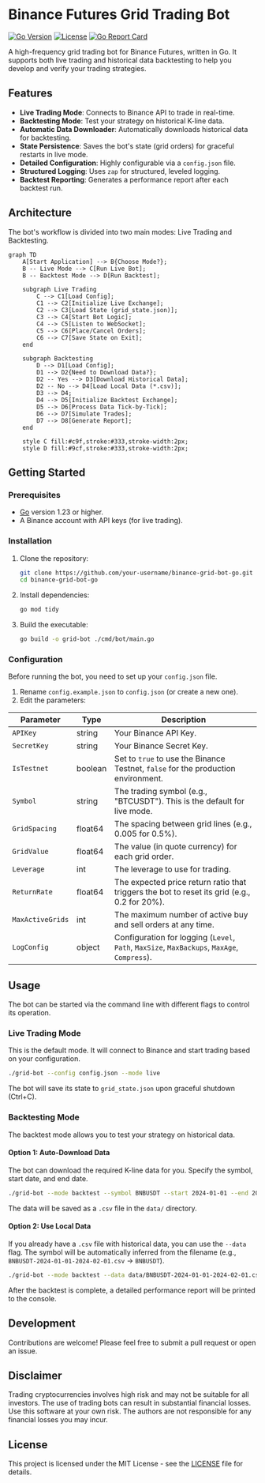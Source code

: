 # Binance Futures Grid Trading Bot

[![Go Version](https://img.shields.io/badge/Go-1.23+-blue.svg)](https://golang.org/dl/)
[![License](https://img.shields.io/badge/License-MIT-green.svg)](https://opensource.org/licenses/MIT)
[![Go Report Card](https://goreportcard.com/badge/github.com/your-username/binance-grid-bot-go)](https://goreportcard.com/report/github.com/your-username/binance-grid-bot-go)

A high-frequency grid trading bot for Binance Futures, written in Go. It supports both live trading and historical data backtesting to help you develop and verify your trading strategies.

## Features

- **Live Trading Mode**: Connects to Binance API to trade in real-time.
- **Backtesting Mode**: Test your strategy on historical K-line data.
- **Automatic Data Downloader**: Automatically downloads historical data for backtesting.
- **State Persistence**: Saves the bot's state (grid orders) for graceful restarts in live mode.
- **Detailed Configuration**: Highly configurable via a `config.json` file.
- **Structured Logging**: Uses `zap` for structured, leveled logging.
- **Backtest Reporting**: Generates a performance report after each backtest run.

## Architecture

The bot's workflow is divided into two main modes: Live Trading and Backtesting.

```mermaid
graph TD
    A[Start Application] --> B{Choose Mode?};
    B -- Live Mode --> C[Run Live Bot];
    B -- Backtest Mode --> D[Run Backtest];

    subgraph Live Trading
        C --> C1[Load Config];
        C1 --> C2[Initialize Live Exchange];
        C2 --> C3[Load State (grid_state.json)];
        C3 --> C4[Start Bot Logic];
        C4 --> C5[Listen to WebSocket];
        C5 --> C6[Place/Cancel Orders];
        C6 --> C7[Save State on Exit];
    end

    subgraph Backtesting
        D --> D1[Load Config];
        D1 --> D2{Need to Download Data?};
        D2 -- Yes --> D3[Download Historical Data];
        D2 -- No --> D4[Load Local Data (*.csv)];
        D3 --> D4;
        D4 --> D5[Initialize Backtest Exchange];
        D5 --> D6[Process Data Tick-by-Tick];
        D6 --> D7[Simulate Trades];
        D7 --> D8[Generate Report];
    end

    style C fill:#c9f,stroke:#333,stroke-width:2px;
    style D fill:#9cf,stroke:#333,stroke-width:2px;
```

## Getting Started

### Prerequisites

- [Go](https://golang.org/dl/) version 1.23 or higher.
- A Binance account with API keys (for live trading).

### Installation

1.  Clone the repository:
    ```bash
    git clone https://github.com/your-username/binance-grid-bot-go.git
    cd binance-grid-bot-go
    ```

2.  Install dependencies:
    ```bash
    go mod tidy
    ```

3.  Build the executable:
    ```bash
    go build -o grid-bot ./cmd/bot/main.go
    ```

### Configuration

Before running the bot, you need to set up your `config.json` file.

1.  Rename `config.example.json` to `config.json` (or create a new one).
2.  Edit the parameters:

| Parameter         | Type    | Description                                                                                             |
| ----------------- | ------- | ------------------------------------------------------------------------------------------------------- |
| `APIKey`          | string  | Your Binance API Key.                                                                                   |
| `SecretKey`       | string  | Your Binance Secret Key.                                                                                |
| `IsTestnet`       | boolean | Set to `true` to use the Binance Testnet, `false` for the production environment.                       |
| `Symbol`          | string  | The trading symbol (e.g., "BTCUSDT"). This is the default for live mode.                                |
| `GridSpacing`     | float64 | The spacing between grid lines (e.g., 0.005 for 0.5%).                                                  |
| `GridValue`       | float64 | The value (in quote currency) for each grid order.                                                      |
| `Leverage`        | int     | The leverage to use for trading.                                                                        |
| `ReturnRate`      | float64 | The expected price return ratio that triggers the bot to reset its grid (e.g., 0.2 for 20%).            |
| `MaxActiveGrids`  | int     | The maximum number of active buy and sell orders at any time.                                           |
| `LogConfig`       | object  | Configuration for logging (`Level`, `Path`, `MaxSize`, `MaxBackups`, `MaxAge`, `Compress`).               |

## Usage

The bot can be started via the command line with different flags to control its operation.

### Live Trading Mode

This is the default mode. It will connect to Binance and start trading based on your configuration.

```bash
./grid-bot --config config.json --mode live
```

The bot will save its state to `grid_state.json` upon graceful shutdown (Ctrl+C).

### Backtesting Mode

The backtest mode allows you to test your strategy on historical data.

#### Option 1: Auto-Download Data

The bot can download the required K-line data for you. Specify the symbol, start date, and end date.

```bash
./grid-bot --mode backtest --symbol BNBUSDT --start 2024-01-01 --end 2024-02-01
```
The data will be saved as a `.csv` file in the `data/` directory.

#### Option 2: Use Local Data

If you already have a `.csv` file with historical data, you can use the `--data` flag. The symbol will be automatically inferred from the filename (e.g., `BNBUSDT-2024-01-01-2024-02-01.csv` -> `BNBUSDT`).

```bash
./grid-bot --mode backtest --data data/BNBUSDT-2024-01-01-2024-02-01.csv
```

After the backtest is complete, a detailed performance report will be printed to the console.

## Development

Contributions are welcome! Please feel free to submit a pull request or open an issue.

## Disclaimer

Trading cryptocurrencies involves high risk and may not be suitable for all investors. The use of trading bots can result in substantial financial losses. Use this software at your own risk. The authors are not responsible for any financial losses you may incur.

## License

This project is licensed under the MIT License - see the [LICENSE](LICENSE) file for details.

